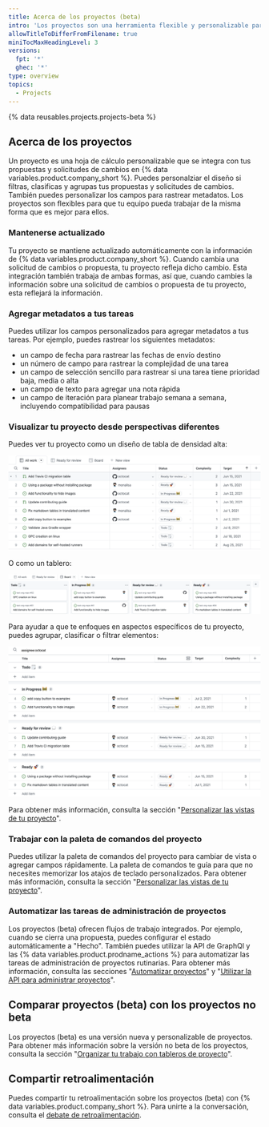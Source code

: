 ```yaml
---
title: Acerca de los proyectos (beta)
intro: 'Los proyectos son una herramienta flexible y personalizable para planear y rastrear el trabajo en {% data variables.product.company_short %}.'
allowTitleToDifferFromFilename: true
miniTocMaxHeadingLevel: 3
versions:
  fpt: '*'
  ghec: '*'
type: overview
topics:
  - Projects
---
```


{% data reusables.projects.projects-beta %}

## Acerca de los proyectos

Un proyecto es una hoja de cálculo personalizable que se integra con tus propuestas y solicitudes de cambios en {% data variables.product.company_short %}. Puedes personalziar el diseño si filtras, clasificas y agrupas tus propuestas y solicitudes de cambios. También puedes personalizar los campos para rastrear metadatos. Los proyectos son flexibles para que tu equipo pueda trabajar de la misma forma que es mejor para ellos.

### Mantenerse actualizado

Tu proyecto se mantiene actualizado automáticamente con la información de {% data variables.product.company_short %}. Cuando cambia una solicitud de cambios o propuesta, tu proyecto refleja dicho cambio. Esta integración también trabaja de ambas formas, así que, cuando cambies la información sobre una solicitud de cambios o propuesta de tu proyecto, esta reflejará la información.

### Agregar metadatos a tus tareas

Puedes utilizar los campos personalizados para agregar metadatos a tus tareas. Por ejemplo, puedes rastrear los siguientes metadatos:

- un campo de fecha para rastrear las fechas de envío destino
- un número de campo para rastrear la complejidad de una tarea
- un campo de selección sencillo para rastrear si una tarea tiene prioridad baja, media o alta
- un campo de texto para agregar una nota rápida
- un campo de iteración para planear trabajo semana a semana, incluyendo compatibilidad para pausas

### Visualizar tu proyecto desde perspectivas diferentes

Puedes ver tu proyecto como un diseño de tabla de densidad alta:

![Tabla de proyectos](/assets/images/help/issues/projects_table.png)

O como un tablero:

![Tablero de proyectos](/assets/images/help/issues/projects_board.png)

Para ayudar a que te enfoques en aspectos específicos de tu proyecto, puedes agrupar, clasificar o filtrar elementos:

![Vista de proyecto](/assets/images/help/issues/project_view.png)

Para obtener más información, consulta la sección "[Personalizar las vistas de tu proyecto](/issues/trying-out-the-new-projects-experience/customizing-your-project-views)".

### Trabajar con la paleta de comandos del proyecto

Puedes utilizar la paleta de comandos del proyecto para cambiar de vista o agregar campos rápidamente. La paleta de comandos te guía para que no necesites memorizar los atajos de teclado personalizados. Para obtener más información, consulta la sección "[Personalizar las vistas de tu proyecto](/issues/trying-out-the-new-projects-experience/customizing-your-project-views)".

### Automatizar las tareas de administración de proyectos

Los proyectos (beta) ofrecen flujos de trabajo integrados. Por ejemplo, cuando se cierra una propuesta, puedes configurar el estado automáticamente a "Hecho". También puedes utilizar la API de GraphQl y las {% data variables.product.prodname_actions %} para automatizar las tareas de administración de proyectos rutinarias. Para obtener más información, consulta las secciones "[Automatizar proyectos](/issues/trying-out-the-new-projects-experience/automating-projects)" y "[Utilizar la API para administrar proyectos](/issues/trying-out-the-new-projects-experience/using-the-api-to-manage-projects)".

## Comparar proyectos (beta) con los proyectos no beta

Los proyectos (beta) es una versión nueva y personalizable de proyectos. Para obtener más información sobre la versión no beta de los proyectos, consulta la sección "[Organizar tu trabajo con tableros de proyecto](/issues/organizing-your-work-with-project-boards)".

## Compartir retroalimentación

Puedes compartir tu retroalimentación sobre los proyectos (beta) con {% data variables.product.company_short %}. Para unirte a la conversación, consulta el [debate de retroalimentación](https://github.com/github/feedback/discussions/categories/issues-feedback).
